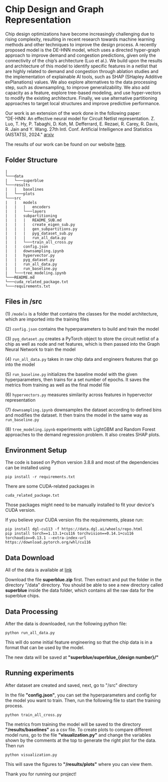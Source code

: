 # Chip Design and Graph Representation

Chip design optimizations have become increasingly challenging due to rising complexity, resulting in recent research towards machine learning methods and other techniques to improve the design process. A recently proposed model is the DE-HNN model, which uses a directed hyper-graph approach to improve demand and congestion predictions, given only the connectivity of the chip’s architecture (Luo et al.). We build upon the results and architecture of this model to identify specific features in a netlist that are highly related to demand and congestion through ablation studies and the implementation of explainable AI tools, such as SHAP (SHapley Additive exPlanations) values. We also explore alternatives to the data processing step, such as downsampling, to improve generalizability. We also add capacity as a feature, explore tree-based modeling, and use hyper-vectors to modify the existing architecture. Finally, we use alternative partitioning approaches to target local structures and improve predictive performance.

Our work is an extension of the work done in the following paper:  
"DE-HNN: An effective neural model for Circuit Netlist representation.
 Z. Luo, T. Hy, P. Tabaghi, D. Koh, M. Defferrard, E. Rezaei, R. Carey, R. Davis, R. Jain and Y. Wang. 27th Intl. Conf. Artificial Intelligence and Statistics (AISTATS), 2024." [arxiv](https://arxiv.org/abs/2404.00477)

 The results of our work can be found on our website [here](https://prebala123.github.io/chip-design/).

## Folder Structure

```
|
└───data
|   └───superblue
└───results
|   |   baselines
|   └───plots
└───src
|   |   models
|   |   |   encoders
|   |   └───layers
|   |   subpartitioning
|   |   |   README_SUB.md
|   |   |   create_eigen_sub.py
|   |   |   gen_subpartitions.py
|   |   |   pyg_dataset_sub.py
|   |   |   run_all_data.py
|   |   └───train_all_cross.py
|   |   config.json
|   |   downsampling.ipynb
|   |   hypervector.py
|   |   pyg_dataset.py
|   |   run_all_data.py
|   |   run_baseline.py
|   └───tree_modeling.ipynb
└───README.md
└───cuda_related_package.txt
└───requirements.txt
```

## Files in /src
(1) ```/models``` is a folder that contains the classes for the model architecture, which are imported into the training files

(2) ```config.json``` contains the hyperparameters to build and train the model

(3) ```pyg_dataset.py``` creates a PyTorch object to store the circuit netlist of a chip as well as node and net features, which is then passed into the Graph Neural Network to train the model

(4) ```run_all_data.py``` takes in raw chip data and engineers features that go into the model

(5) ```run_baseline.py``` initializes the baseline model with the given hyperparameters, then trains for a set number of epochs. It saves the metrics from training as well as the final model file

(6) ```hypervectors.py``` measures similarity across features in hypervector representation

(7) ```downsampling.ipynb``` downsamples the dataset according to defined bins and modifies the dataset. It then trains the model in the same way as ```run_baseline.py```

(8) ```tree_modeling.ipynb``` experiments with LightGBM and Random Forest approaches to the demand regression problem. It also creates SHAP plots. 

## Environment Setup

The code is based on Python version 3.8.8 and most of the dependencies can be installed using 
```commandline
pip install -r requirements.txt
```

There are some CUDA-related packages in 
```commandline
cuda_related_package.txt
```
Those packages might need to be manually installed to fit your device's CUDA version. 

If you believe your CUDA version fits the requirements, please run:
```commandline
pip install dgl-cu113 -f https://data.dgl.ai/wheels/repo.html
pip install torch==1.13.1+cu116 torchvision==0.14.1+cu116 torchaudio==0.13.1 --extra-index-url https://download.pytorch.org/whl/cu116
```

## Data Download

All of the data is available at [link](https://zenodo.org/records/14599896)

Download the file **superblue.zip** first. Then extract and put the folder in the directory "/data" directory. You should be able to see a new directory called **superblue** inside the data folder, which contains all the raw data for the superblue chips.

## Data Processing

After the data is downloaded, run the following python file:

```commandline
python run_all_data.py
```

This will do some initial feature engineering so that the chip data is in a format that can be used by the model. 

The new data will be saved at **"superblue/superblue_{design number}/"**

## Running experiments

After dataset are created and saved, next, go to "/src" directory

In the file **"config.json"**, you can set the hyperparameters and config for the model you want to train. Then, run the following file to start the training process.

```commandline
python train_all_cross.py
```

The metrics from training the model will be saved to the directory **"/results/baselines"** as a csv file. To create plots to compare different model runs, go to the file **"visualization.py"** and change the variables shown by the comments at the top to generate the right plot for the data. Then run

```commandline
python visualization.py
```

This will save the figures to **"/results/plots"** where you can view them.

Thank you for running our project!
